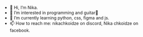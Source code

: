 - 👋 Hi, I’m Nika.
- 👀 I’m interested in programming and guitar🎸
- 🌱 I’m currently learning python, css, figma and js.
- 📫 How to reach me: nikachkoidze on discord, Nika chkoidze on facebook.

  

<!---
NikaChkoidze26/NikaChkoidze26 is a ✨ special ✨ repository because its `README.md` (this file) appears on your GitHub profile.
You can click the Preview link to take a look at your changes.
--->
